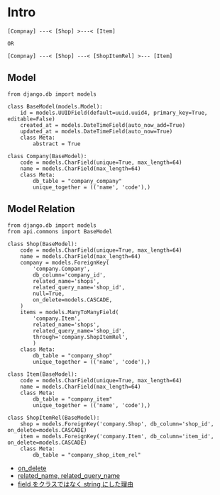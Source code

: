 # Intro

```
[Compnay] ---< [Shop] >---< [Item]

OR

[Compnay] ---< [Shop] ---< [ShopItemRel] >--- [Item]
```

## Model

```
from django.db import models

class BaseModel(models.Model):
    id = models.UUIDField(default=uuid.uuid4, primary_key=True, editable=False)
    created_at = models.DateTimeField(auto_now_add=True)
    updated_at = models.DateTimeField(auto_now=True)
    class Meta:
        abstract = True

class Company(BaseModel):
    code = models.CharField(unique=True, max_length=64)
    name = models.CharField(max_length=64)
    class Meta:
        db_table = "company_company"
        unique_together = (('name', 'code'),)
```



## Model Relation

```
from django.db import models
from api.commons import BaseModel

class Shop(BaseModel):
    code = models.CharField(unique=True, max_length=64)
    name = models.CharField(max_length=64)
    company = models.ForeignKey(
        'company.Company',
        db_column='company_id',
        related_name='shops',
        related_query_name='shop_id',
        null=True,
        on_delete=models.CASCADE,
    )
    items = models.ManyToManyField(
        'company.Item',
        related_name='shops',
        related_query_name='shop_id',
        through='company.ShopItemRel',
        )
    class Meta:
        db_table = "company_shop"
        unique_together = (('name', 'code'),)

class Item(BaseModel):
    code = models.CharField(unique=True, max_length=64)
    name = models.CharField(max_length=64)
    class Meta:
        db_table = "company_item"
        unique_together = (('name', 'code'),)

class ShopItemRel(BaseModel):
    shop = models.ForeignKey('company.Shop', db_column='shop_id', on_delete=models.CASCADE)
    item = models.ForeignKey('company.Item', db_column='item_id', on_delete=models.CASCADE)
    class Meta:
        db_table = "company_shop_item_rel"
```

- [on_delete](https://docs.djangoproject.com/en/3.2/ref/models/fields/)
- [related_name, related_query_name](https://thinkami.hatenablog.com/entry/2020/06/14/145912)
- [field をクラスではなく string にした理由](https://stackoverflow.com/questions/18271001/django-recursive-relationship)
